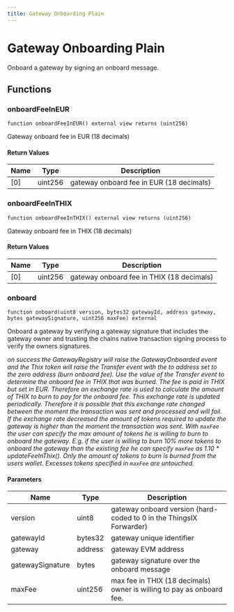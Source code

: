 ```yaml
---
title: Gateway Onboarding Plain
---
```

# Gateway Onboarding Plain
 Onboard a gateway by signing an onboard message.

## Functions

### onboardFeeInEUR

```solidity
function onboardFeeInEUR() external view returns (uint256)
```

Gateway onboard fee in EUR (18 decimals)

#### Return Values

| Name | Type | Description |
| ---- | ---- | ----------- |
| [0] | uint256 | gateway onboard fee in EUR (18 decimals) |
### onboardFeeInTHIX

```solidity
function onboardFeeInTHIX() external view returns (uint256)
```

Gateway onboard fee in THIX (18 decimals)

#### Return Values

| Name | Type | Description |
| ---- | ---- | ----------- |
| [0] | uint256 | gateway onboard fee in THIX (18 decimals) |
### onboard

```solidity
function onboard(uint8 version, bytes32 gatewayId, address gateway, bytes gatewaySignature, uint256 maxFee) external
```

Onboard a gateway by verifying a gateway signature that includes
the gateway owner and trusting the chains native transaction signing 
process to verify the owners signatures.

_on success the GatewayRegistry will raise the GatewayOnboarded
event and the Thix token will raise the Transfer event with the to
address set to the zero address (burn onboard fee). Use the value of the
Transfer event to determine the onboard fee in THIX that was burned.
The fee is paid in THIX but set in EUR. Therefore an exchange rate is
used to calculate the amount of THIX to burn to pay for the onboard fee.
This exchange rate is updated periodically. Therefore it is possible
that this exchange rate changed between the moment the transaction was 
sent and processed and will fail. If the exchange rate decreased the 
amount of tokens required to update the gateway is higher than the moment
the transaction was sent. With `maxFee` the user can specify the max 
amount of tokens he is willing to burn to onboard the gateway. E.g. if 
the user is willing to burn 10% more tokens to onboard the gateway than 
the existing fee he can specify `maxFee` as 1.10 * updateFeeInThix(). 
Only the amount of tokens to burn is burned from the users wallet. 
Excesses tokens specified in `maxFee` are untouched._

#### Parameters

| Name | Type | Description |
| ---- | ---- | ----------- |
| version | uint8 | gateway onboard version (hard-coded to 0 in the ThingsIX Forwarder) |
| gatewayId | bytes32 | gateway unique identifier |
| gateway | address | gateway EVM address |
| gatewaySignature | bytes | gateway signature over the onboard message |
| maxFee | uint256 | max fee in THIX (18 decimals) owner is willing to pay as onboard fee. |

